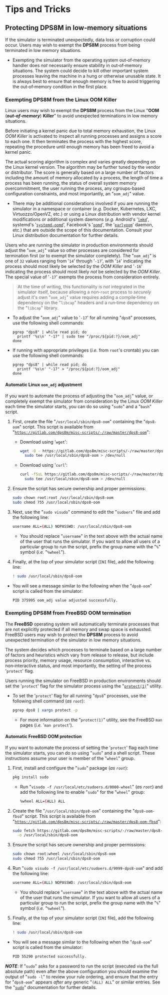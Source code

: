
<!-- SPDX-License-Identifier: LicenseRef-CF-GAL -->
<!-- SPDX-FileCopyrightText: 2022-2025 The DPS8M Development Team -->
<!-- scspell-id: 9f846ffc-13ce-11f0-804d-80ee73e9b8e7 -->

<!-- pagebreak -->

# Tips and Tricks

## Protecting DPS8M in low-memory situations

If the simulator is terminated unexpectedly, data loss or corruption could occur.  Users may wish to exempt the **DPS8M** process from being terminated in low memory situations.

* Exempting the simulator from the operating system out‑of‑memory handler does *not* necessarily ensure stability in out‑of‑memory situations.  The system could decide to kill other important system processes leaving the machine in a hung or otherwise unusable state.  It is always best to ensure that enough memory is free to avoid triggering the out‑of‑memory condition in the first place.

### Exempting DPS8M from the Linux OOM Killer

Linux users may wish to exempt the **DPS8M** process from the Linux "**OOM** (***out‑of‑memory***) **Killer**" to avoid unexpected terminations in low memory situations.

Before initiating a kernel panic due to total memory exhaustion, the Linux *OOM Killer* is activated to inspect all running processes and assigns a score to each one.  It then terminates the process with the highest score, repeating the procedure until enough memory has been freed to avoid a kernel panic.

The actual scoring algorithm is complex and varies greatly depending on the Linux kernel version.  The algorithm may be further tuned by the vendor or distributor.  The score is generally based on a large number of factors including the amount of memory allocated by a process, the length of time a process has been running, the status of overall system memory overcommitment, the user running the process, any cgroups-based configuration constraints, and most importantly, an "`oom_adj`" value.

* There may be additional considerations involved if you are running the simulator in a namespace or container (*e.g.* Docker, Kubernetes, LXC, Virtuozzo/OpenVZ, etc.) or using a Linux distribution with vendor kernel modifications or additional system daemons (*e.g.* Android's '[`lmkd`](https://source.android.com/docs/core/perf/lmkd)', systemd's '[`systemd-oomd`](https://www.freedesktop.org/software/systemd/man/latest/systemd-oomd.service.html)', Facebook's '[`oomd`](https://github.com/facebookincubator/oomd/)', the '[`earlyoom`](https://github.com/rfjakob/earlyoom)' daemon, etc.) that are outside the scope of this documentation.  Consult your Linux distribution documentation for further details.

Users who are running the simulator in production environments should adjust the "`oom_adj`" value so other processes are considered for termination first (or to exempt the simulator completely).  The "`oom_adj`" is one of `32` values ranging from '`14`' through '`-17`', with '`14`' indicating the process should most likely be selected by the *OOM Killer* and '`-16`' indicating the process should most likely *not* be selected by the *OOM Killer*.  The special value of '`-17`' exempts the process from consideration entirely.

> At the time of writing, this functionality is *not* integrated in the simulator itself, because allowing a non‑`root` process to *securely* adjust it's own "`oom_adj`" value requires adding a compile‑time dependency on the "`libcap`" headers and a run‑time dependency on the "`libcap`" library.

* To adjust the "`oom_adj`" value to '`-17`' for all running "`dps8`" processes, use the following shell commands:
  ```dps8
  pgrep "dps8" | while read pid; do
    printf '%s\n' "-17" | sudo tee "/proc/${pid:?}/oom_adj"
  done
  ```

* If running with appropriate privileges (*i.e.* from `root`'s crontab) you can use the following shell commands:
  ```dps8
  pgrep "dps8" | while read pid; do
    printf '%s\n' "-17" > "/proc/${pid:?}/oom_adj"
  done
  ```

#### Automatic Linux `oom_adj` adjustment

If you want to automate the process of adjusting the "`oom_adj`" value, or completely exempt the simulator from consideration by the Linux *OOM Killer* each time the simulator starts, you can do so using "`sudo`" and a "`bash`" script.

1. First, create the file "`/usr/local/sbin/dps8-oom`" containing the "`dps8-oom`" script.  This script is available from "[`https://gitlab.com/dps8m/misc-scripts/-/raw/master/dps8-oom`](https://gitlab.com/dps8m/misc-scripts/-/raw/master/dps8-oom)":
   * Download using '`wget`':
     ```sh
     wget -O - https://gitlab.com/dps8m/misc-scripts/-/raw/master/dps8-oom |\
       sudo tee /usr/local/sbin/dps8-oom > /dev/null
     ```
   * Download using '`curl`':
     ```sh
     curl -fSsL https://gitlab.com/dps8m/misc-scripts/-/raw/master/dps8-oom |\
       sudo tee /usr/local/sbin/dps8-oom > /dev/null
     ```

2. Ensure the script has secure ownership and proper permissions:
   ```sh
   sudo chown root:root /usr/local/sbin/dps8-oom
   sudo chmod 755 /usr/local/sbin/dps8-oom
   ```

3. Next, use the "`sudo visudo`" command to edit the "`sudoers`" file and add the following line:
   ```sh
   username ALL=(ALL) NOPASSWD: /usr/local/sbin/dps8-oom
   ```
   * You should replace "`username`" in the text above with the actual name of the user that runs the simulator.  If you want to allow all users of a particular group to run the script, prefix the group name with the "`%`" symbol (*i.e.* "`%wheel`").

4. Finally, at the top of your simulator script (`INI` file), add the following line:
   ```sh
   ! sudo /usr/local/sbin/dps8-oom
   ```

 * You will see a message similar to the following when the "`dps8-oom`" script is called from the simulator:
   ```sh
   PID 375995 oom_adj value adjusted successfully.
   ```

### Exempting DPS8M from FreeBSD OOM termination

The **FreeBSD** operating system will automatically terminate processes that are not explicitly protected if all memory and swap space is exhausted.  FreeBSD users may wish to protect the **DPS8M** process to avoid unexpected termination of the simulator in low memory situations.

The system decides which processes to terminate based on a large number of factors and heuristics which vary from release to release, but include process priority, memory usage, resource consumption, interactive vs. non‑interactive status, and most importantly, the setting of the process '`protect`' flag.

Users running the simulator on FreeBSD in production environments should set the '`protect`' flag for the simulator process using the "[`protect(1)`](https://man.freebsd.org/cgi/man.cgi?query=protect&sektion=1&format=html)" utility.

* To set the '`protect`' flag for all running "`dps8`" processes, use the following shell command (*as `root`*):
  ```sh
  pgrep dps8 | xargs protect -p
  ```
  * For more information on the "`protect(1)`" utility, see the FreeBSD `man` pages (*i.e.* '`man protect`').

#### Automatic FreeBSD OOM protection

If you want to automate the process of setting the '`protect`' flag each time the simulator starts, you can do so using "`sudo`" and a shell script.  These instructions assume your user is member of the "`wheel`" group.

1. First, install and configure the "`sudo`" package (*as `root`*):
   ```sh
   pkg install sudo
   ```
   * Run "`visudo -f /usr/local/etc/sudoers.d/0000-wheel`" (*as `root`*) and add the following line to enable "`sudo`" for the "`wheel`" group:
     ```sh
     %wheel ALL=(ALL) ALL
     ```

2. Create the file "`/usr/local/sbin/dps8-oom`" containing the "`dps8-oom-fbsd`" script.  This script is available from "[`https://gitlab.com/dps8m/misc-scripts/-/raw/master/dps8-oom-fbsd`](https://gitlab.com/dps8m/misc-scripts/-/raw/master/dps8-oom-fbsd)":
   ```sh
   sudo fetch https://gitlab.com/dps8m/misc-scripts/-/raw/master/dps8-oom-fbsd \
     -o /usr/local/sbin/dps8-oom
   ```

3. Ensure the script has secure ownership and proper permissions:
   ```sh
   sudo chown root:wheel /usr/local/sbin/dps8-oom
   sudo chmod 755 /usr/local/sbin/dps8-oom
   ```

4. Run "`sudo visudo -f /usr/local/etc/sudoers.d/9999-dps8-oom`" and add the following line:
   ```sh
   username ALL=(ALL) NOPASSWD: /usr/local/sbin/dps8-oom
   ```
   * You should replace "`username`" in the text above with the actual name of the user that runs the simulator.  If you want to allow all users of a particular group to run the script, prefix the group name with the "`%`" symbol (*i.e.* "`%wheel`").

5. Finally, at the top of your simulator script (`INI` file), add the following line:
   ```sh
   ! sudo /usr/local/sbin/dps8-oom
   ```

* You will see a message similar to the following when the "`dps8-oom`" script is called from the simulator:
  ```sh
  PID 55290 protected successfully.
  ```

***NOTE***: If "`sudo`" asks for a password to run the script (executed via the full absolute path) even after the above configuration you should examine the output of "`sudo -l`" to review your rule ordering, and ensure that the entry for "`dps8-oom`" appears *after* any generic "`(ALL) ALL`" or similar entries.  See the "[`sudo`](https://www.sudo.ws/)" documentation for further details.

